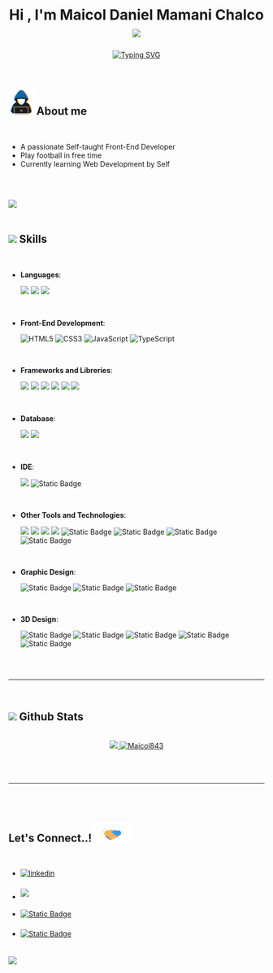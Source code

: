 <h1 align="center"><b>Hi , I'm Maicol Daniel Mamani Chalco </b><img src="https://media.giphy.com/media/hvRJCLFzcasrR4ia7z/giphy.gif" width="35"></h1>

<p align="center">
  <a href="https://git.io/typing-svg"><img src="https://readme-typing-svg.herokuapp.com?font=Fira+Code&pause=1000&color=F72727&width=435&lines=Web+developer;Industrial+Engineering+student;3D+designer;Design+of+biomechanical+prostheses" alt="Typing SVG" /></a>
</p>


<br>


	
## <picture><img src = "https://github.com/0xAbdulKhalid/0xAbdulKhalid/raw/main/assets/mdImages/about_me.gif" width = 50px></picture> **About me**


<br>

- A passionate Self-taught Front-End Developer
- Play football in free time
- Currently learning Web Development by Self

<br><br>

<img src="https://user-images.githubusercontent.com/73097560/115834477-dbab4500-a447-11eb-908a-139a6edaec5c.gif"><br><br>

## <img src="https://media2.giphy.com/media/QssGEmpkyEOhBCb7e1/giphy.gif?cid=ecf05e47a0n3gi1bfqntqmob8g9aid1oyj2wr3ds3mg700bl&rid=giphy.gif" width ="25"><b> Skills</b>
<br>

<p align="center">

- **Languages**:
    
    <img src="https://img.shields.io/badge/Java-ED8B00?style=for-the-badge&logo=java&logoColor=white">
    <img src="https://img.shields.io/badge/Python%20-%2314354C.svg?style=for-the-badge&logo=python&logoColor=white">
    <img src="https://img.shields.io/badge/PHP-777BB4?style=for-the-badge&logo=php&logoColor=white">
    
<br>   
    
- **Front-End Development**:

   ![HTML5](https://img.shields.io/badge/HTML5%20-%23E34F26.svg?style=for-the-badge&logo=html5&logoColor=white)
   ![CSS3](https://img.shields.io/badge/CSS%20-%231572B6.svg?style=for-the-badge&logo=css3&logoColor=white)
   ![JavaScript](https://img.shields.io/badge/JavaScript%20-%23F7DF1E.svg?style=for-the-badge&logo=javascript&logoColor=black)
   ![TypeScript](https://img.shields.io/badge/TypeScript-%233178C6?style=for-the-badge&logo=TypeScript&logoColor=white)

<br>

- **Frameworks and Libreries**:

   <img src="https://img.shields.io/badge/Bootstrap-563D7C?style=for-the-badge&logo=bootstrap&logoColor=white">
   <img src="https://img.shields.io/badge/Laravel-FF2D20?style=for-the-badge&logo=laravel&logoColor=white">
   <img src="https://img.shields.io/badge/React-20232A?style=for-the-badge&logo=react&logoColor=61DAFB">
   <img src="https://img.shields.io/badge/Node.js-339933?style=for-the-badge&logo=nodedotjs&logoColor=white">
   <img src="https://img.shields.io/badge/Angular-DD0031?style=for-the-badge&logo=angular&logoColor=#E23237">
   <img src="https://img.shields.io/badge/jQuery-0769AD?style=for-the-badge&logo=jquery&logoColor=white">
   
<br>

-  **Database**:

  	<img src="https://img.shields.io/badge/PostgreSQL-%234169E1?style=for-the-badge&logo=PostgreSQL&logoColor=white">
  	<img src="https://img.shields.io/badge/MySQL-%234479A1?style=for-the-badge&logo=MySQL&logoColor=white">

<br>

- **IDE**:

  <img src="https://img.shields.io/badge/Visual_Studio_Code-0078D4?style=for-the-badge&logo=visual%20studio%20code&logoColor=white">
  <img alt="Static Badge" src="https://img.shields.io/badge/Netbeans-%231B6AC6?style=for-the-badge&logo=Apache%20NetBeans%20IDE&logoColor=white">


<br>

- **Other Tools and Technologies**:
  
  <img src="https://img.shields.io/badge/Git-F05032?style=for-the-badge&logo=git&logoColor=white">
  <img src="https://img.shields.io/badge/Xampp-F37623?style=for-the-badge&logo=xampp&logoColor=white">
  <img src="https://img.shields.io/badge/Sass-CC6699?style=for-the-badge&logo=sass&logoColor=white">
  <img src="https://img.shields.io/badge/json-5E5C5C?style=for-the-badge&logo=json&logoColor=white">
  <img alt="Static Badge" src="https://img.shields.io/badge/npm-%23CB3837?style=for-the-badge&logo=npm&logoColor=white">
  <img alt="Static Badge" src="https://img.shields.io/badge/Font%20Awesome-%23528DD7?style=for-the-badge&logo=Font%20Awesome&logoColor=white">
  <img alt="Static Badge" src="https://img.shields.io/badge/Google%20Fonts-%234285F4?style=for-the-badge&logo=Google%20Fonts&logoColor=white">
  <img alt="Static Badge" src="https://img.shields.io/badge/Vue-%234FC08D?style=for-the-badge&logo=Vue.js&logoColor=white">

<br>

- **Graphic Design**:
  
	<img alt="Static Badge" src="https://img.shields.io/badge/Adobe%20Photoshop-%2331A8FF?style=for-the-badge&logo=Adobe%20Photoshop&logoColor=white">
	<img alt="Static Badge" src="https://img.shields.io/badge/Adobe%20Illustrator-%23FF9A00?style=for-the-badge&logo=Adobe%20Illustrator&logoColor=white">
	<img alt="Static Badge" src="https://img.shields.io/badge/Canva-%2300C4CC?style=for-the-badge&logo=Canva&logoColor=white">

<br>

- **3D Design**:
  
	<img alt="Static Badge" src="https://img.shields.io/badge/Blender-%23E87D0D?style=for-the-badge&logo=Blender&logoColor=white">
	<img alt="Static Badge" src="https://img.shields.io/badge/Fusion%20360-%23000000?style=for-the-badge&logo=Autodesk&logoColor=white">
	<img alt="Static Badge" src="https://img.shields.io/badge/SolidWorks-%23005386?style=for-the-badge&logo=dassaultsystemes&logoColor=white">
	<img alt="Static Badge" src="https://img.shields.io/badge/AutoCAD-%23E51050?style=for-the-badge&logo=AutoCAD&logoColor=white">
	<img alt="Static Badge" src="https://img.shields.io/badge/SketchUp-%23005F9E?style=for-the-badge&logo=sketchup&logoColor=white">


</p>

<br>
<br>

-----

<br>


## <img src="https://media.giphy.com/media/iY8CRBdQXODJSCERIr/giphy.gif" width="35"><b> Github Stats </b>
<br>

<div align="center">

<a href="https://github.com/Maicol843/">
  <img src="https://github-readme-stats.vercel.app/api?username=Maicol843&include_all_commits=true&count_private=true&show_icons=true&line_height=20&title_color=7A7ADB&icon_color=2234AE&text_color=D3D3D3&bg_color=0,000000,130F40" width="450"/>
  <img src="https://github-readme-stats.vercel.app/api/top-langs?username=Maicol843&show_icons=true&locale=en&layout=compact&line_height=20&title_color=7A7ADB&icon_color=2234AE&text_color=D3D3D3&bg_color=0,000000,130F40" width="375"  alt="Maicol843"/>

</a>
</div>

<br>
<br>
<br>

-----

<br>
<br>

## <b> Let's Connect..!</b><img src="https://github.com/0xAbdulKhalid/0xAbdulKhalid/raw/main/assets/mdImages/handshake.gif" width ="80">
<br>
<div align='left'>

<ul>

<li>
<a href="https://linkedin.com/in/maicolchalco" target="_blank">
<img src="https://img.shields.io/badge/linkedin: maicolchalco-%2300acee.svg?color=405DE6&style=for-the-badge&logo=linkedin&logoColor=white" alt=linkedin style="margin-bottom: 5px;"/>
</a>
</li>

<br>

<li>
<a href="mailto:desarrolladorweb.jujuy24@gmail.com" target="_blank">
<img src="https://img.shields.io/badge/gmail:  desarrolladorweb.jujuy24-%23EA4335.svg?style=for-the-badge&logo=gmail&logoColor=white" t=mail style="margin-bottom: 5px;" />
</a>
</li>

<br> 

<li>
<a href="https://www.facebook.com/Maicol Daniel Mamani Chalco" target="_blank">
<img alt="Static Badge" src="https://img.shields.io/badge/MAICOL%20DANIEL%20MAMANI%20CHALCO-%230866FF?style=for-the-badge&logo=Facebook&logoColor=white&label=Facebook&labelColor=%230866FF" style="margin-bottom: 5px;"/>
</a>
</li>

<br>

<li>
<a href="https://www.instagram.com/maicolchalco" target="_blank">
<img alt="Static Badge" src="https://img.shields.io/badge/maicolchalco-%23E4405F?style=for-the-badge&logo=Instagram&logoColor=white&label=Instagram&labelColor=%23E4405F" style="margin-bottom: 5px;"/>
</a>
</li>
	
</ul>
</div>

<br>
<img src="https://user-images.githubusercontent.com/73097560/115834477-dbab4500-a447-11eb-908a-139a6edaec5c.gif">
<br>
<br>
<br>



